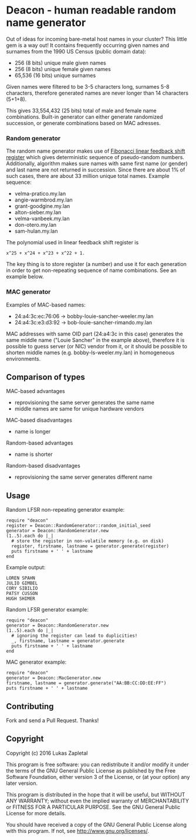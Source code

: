 # Deacon - human readable random name generator

Out of ideas for incoming bare-metal host names in your cluster? This little
gem is a way out! It contains frequently occurring given names and surnames
from the 1990 US Census (public domain data):

* 256 (8 bits) unique male given names
* 256 (8 bits) unique female given names
* 65,536 (16 bits) unique surnames

Given names were filtered to be 3-5 characters long, surnames 5-8 characters,
therefore generated names are never longer than 14 characters (5+1+8).

This gives 33,554,432 (25 bits) total of male and female name combinations.
Built-in generator can either generate randomized succession, or generate
combinations based on MAC adresses.

### Random generator

The random name generator makes use of [Fibonacci linear feedback shift
register](https://en.wikipedia.org/wiki/Linear_feedback_shift_register) which
gives deterministic sequence of pseudo-random numbers. Additionally, algorithm
makes sure names with same first name (or gender) and last name are not
returned in succession. Since there are about 1% of such cases, there are
about 33 million unique total names. Example sequence:

* velma-pratico.my.lan
* angie-warmbrod.my.lan
* grant-goodgine.my.lan
* alton-sieber.my.lan
* velma-vanbeek.my.lan
* don-otero.my.lan
* sam-hulan.my.lan

The polynomial used in linear feedback shift register is

	x^25 + x^24 + x^23 + x^22 + 1.

The key thing is to store register (a number) and use it for each generation
in order to get non-repeating sequence of name combinations. See an example
below.

### MAC generator

Examples of MAC-based names:

* 24:a4:3c:ec:76:06 -> bobby-louie-sancher-weeler.my.lan
* 24:a4:3c:e3:d3:92 -> bob-louie-sancher-rimando.my.lan

MAC addresses with same OID part (24:a4:3c in this case) generates the same
middle name ("Louie Sancher" in the example above), therefore it is possible to
guess server (or NIC) vendor from it, or it should be possible to shorten
middle names (e.g. bobby-ls-weeler.my.lan) in homogeneous environments.

## Comparison of types

MAC-based advantages

* reprovisioning the same server generates the same name
* middle names are same for unique hardware vendors

MAC-based disadvantages

* name is longer

Random-based advantages

* name is shorter

Random-based disadvantages

* reprovisioning the same server generates different name

## Usage

Random LFSR non-repeating generator example:

	require "deacon"
	register = Deacon::RandomGenerator::random_initial_seed
	generator = Deacon::RandomGenerator.new
	(1..5).each do |_|
	  # store the register in non-volatile memory (e.g. on disk)
	  register, firstname, lastname = generator.generate(register)
	  puts firstname + ' ' + lastname
	end

Example output:

	LOREN SPAHN
	JULIO GIMBEL
	CORY SIBILIO
	PATSY CUSSON
	HUGH SHIMER

Random LFSR generator example:

	require "deacon"
	generator = Deacon::RandomGenerator.new
	(1..5).each do |_|
	  # ignoring the register can lead to duplicities!
	  _, firstname, lastname = generator.generate
	  puts firstname + ' ' + lastname
	end

MAC generator example:

	require "deacon"
	generator = Deacon::MacGenerator.new
	firstname, lastname = generator.generate("AA:BB:CC:DD:EE:FF")
	puts firstname + ' ' + lastname

## Contributing

Fork and send a Pull Request. Thanks!

## Copyright

Copyright (c) 2016 Lukas Zapletal

This program is free software: you can redistribute it and/or modify
it under the terms of the GNU General Public License as published by
the Free Software Foundation, either version 3 of the License, or
(at your option) any later version.

This program is distributed in the hope that it will be useful,
but WITHOUT ANY WARRANTY; without even the implied warranty of
MERCHANTABILITY or FITNESS FOR A PARTICULAR PURPOSE.  See the
GNU General Public License for more details.

You should have received a copy of the GNU General Public License
along with this program.  If not, see <http://www.gnu.org/licenses/>.


